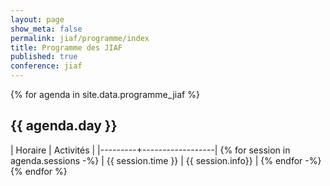 ```yaml
---
layout: page
show_meta: false
permalink: jiaf/programme/index
title: Programme des JIAF
published: true
conference: jiaf
---
```


{% for agenda in site.data.programme_jiaf %}
## {{ agenda.day }}

| Horaire | Activités        |
|---------+------------------|
{% for session in agenda.sessions -%}
| {{ session.time }} | {{ session.info}} |
{% endfor -%}
{% endfor %}
